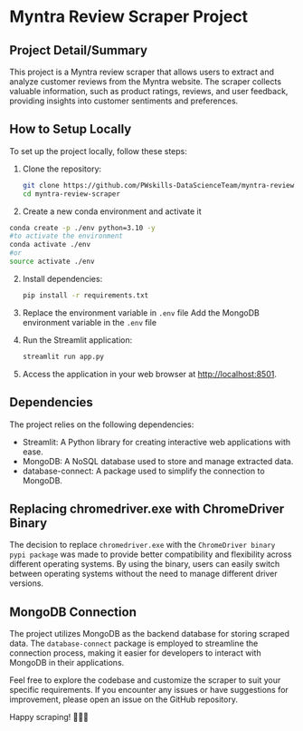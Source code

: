 # Myntra Review Scraper Project

## Project Detail/Summary

This project is a Myntra review scraper that allows users to extract and analyze customer reviews from the Myntra website. The scraper collects valuable information, such as product ratings, reviews, and user feedback, providing insights into customer sentiments and preferences.

## How to Setup Locally

To set up the project locally, follow these steps:

1. Clone the repository:
   ```bash
   git clone https://github.com/PWskills-DataScienceTeam/myntra-review-scrapper.git
   cd myntra-review-scraper
   ```

2. Create a new conda environment and activate it
```bash
conda create -p ./env python=3.10 -y
#to activate the environment
conda activate ./env 
#or 
source activate ./env
```

2. Install dependencies:
   ```bash
   pip install -r requirements.txt
   ```

3. Replace the environment variable in `.env` file
    Add the MongoDB environment variable in the `.env` file

4. Run the Streamlit application:
   ```bash
   streamlit run app.py
   ```

5. Access the application in your web browser at [http://localhost:8501](http://localhost:8501).

## Dependencies

The project relies on the following dependencies:

- Streamlit: A Python library for creating interactive web applications with ease.
- MongoDB: A NoSQL database used to store and manage extracted data.
- database-connect: A package used to simplify the connection to MongoDB.

## Replacing chromedriver.exe with ChromeDriver Binary

The decision to replace `chromedriver.exe` with the `ChromeDriver binary pypi package` was made to provide better compatibility and flexibility across different operating systems. By using the binary, users can easily switch between operating systems without the need to manage different driver versions.

## MongoDB Connection

The project utilizes MongoDB as the backend database for storing scraped data. The `database-connect` package is employed to streamline the connection process, making it easier for developers to interact with MongoDB in their applications.

Feel free to explore the codebase and customize the scraper to suit your specific requirements. If you encounter any issues or have suggestions for improvement, please open an issue on the GitHub repository.

Happy scraping! 🕵️‍♂️🚀
